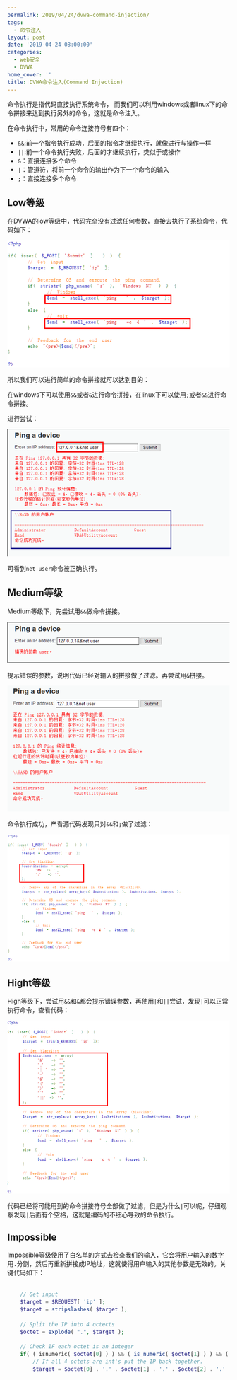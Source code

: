 ```yaml
---
permalink: 2019/04/24/dvwa-command-injection/
tags:
  - 命令注入
layout: post
date: '2019-04-24 08:00:00'
categories:
  - web安全
  - DVWA
home_cover: ''
title: DVWA命令注入(Command Injection)
---
```


命令执行是指代码直接执行系统命令， 而我们可以利用windows或者linux下的命令拼接来达到执行另外的命令，这就是命令注入。


在命令执行中，常用的命令连接符号有四个：

- `&&`:前一个指令执行成功，后面的指令才继续执行，就像进行与操作一样
- `||`:前一个命令执行失败，后面的才继续执行，类似于或操作
- `&`：直接连接多个命令
- `|`：管道符，将前一个命令的输出作为下一个命令的输入
- `;`：直接连接多个命令

## Low等级


在DVWA的low等级中，代码完全没有过滤任何参数，直接去执行了系统命令，代码如下：


![20190424231902.png](../post_images/54dec6f9a5d835af4daee72f8bdb0c64.png)


所以我们可以进行简单的命令拼接就可以达到目的：


在windows下可以使用`&&`或者`&`进行命令拼接，在linux下可以使用`;`或者`&&`进行命令拼接。


进行尝试：


![20190424232432.png](../post_images/a2fecbed72e0f614461f8d6fd60d4f05.png)


可看到`net user`命令被正确执行。


## Medium等级


Medium等级下，先尝试用`&&`做命令拼接。


![20190425212427.png](../post_images/889597c071f0a18eef9b8bad09eb8675.png)


提示错误的参数，说明代码已经对输入的拼接做了过滤。再尝试用`&`拼接。


![20190425212623.png](../post_images/68fb35c0fe1218f29e1b5228a0bd70de.png)


命令执行成功，产看源代码发现只对`&&`和`;`做了过滤：


![20190425212721.png](../post_images/f672136601209fdedb795f313a86bbf6.png)


## Hight等级


High等级下，尝试用`&&`和`&`都会提示错误参数，再使用`|`和`||`尝试，发现`|`可以正常执行命令，查看代码：


![20190425213234.png](../post_images/5fce208983425864d49d4e4717e8d39d.png)


代码已经将可能用到的命令拼接符号全部做了过滤，但是为什么`|`可以呢，仔细观察发现`|`后面有个空格，这就是编码的不细心导致的命令执行。


## Impossible


Impossible等级使用了白名单的方式去检查我们的输入，它会将用户输入的数字用`.`分割，然后再重新拼接成IP地址，这就使得用户输入的其他参数是无效的。关键代码如下：


```php

    // Get input
    $target = $REQUEST[ 'ip' ];
    $target = stripslashes( $target );

    // Split the IP into 4 octects
    $octet = explode( ".", $target );

    // Check IF each octet is an integer
    if( ( isnumeric( $octet[0] ) ) && ( is_numeric( $octet[1] ) ) && ( isnumeric( $octet[2] ) ) && ( is_numeric( $octet[3] ) ) && ( sizeof( $octet ) == 4 ) ) {
        // If all 4 octets are int's put the IP back together.
        $target = $octet[0] . '.' . $octet[1] . '.' . $octet[2] . '.' . $octet[3];
```

